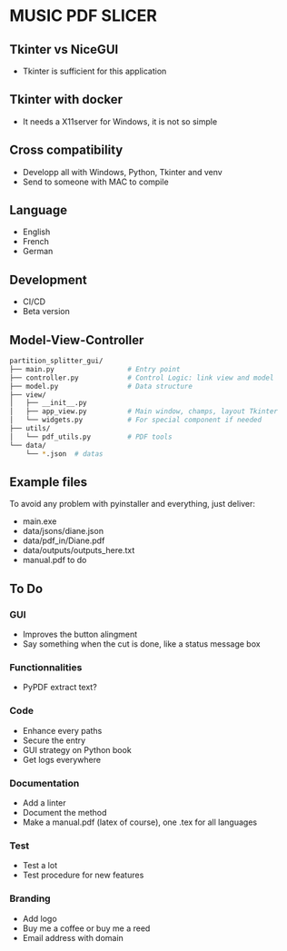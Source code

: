 # MUSIC PDF SLICER
## Tkinter vs NiceGUI
- Tkinter is sufficient for this application

## Tkinter with docker
- It needs a X11server for Windows, it is not so simple

## Cross compatibility
- Developp all with Windows, Python, Tkinter and venv
- Send to someone with MAC to compile

## Language
- English
- French
- German

## Development
- CI/CD
- Beta version

## Model-View-Controller
```bash
partition_splitter_gui/
├── main.py                  # Entry point
├── controller.py            # Control Logic: link view and model
├── model.py                 # Data structure
├── view/
│   ├── __init__.py
│   ├── app_view.py          # Main window, champs, layout Tkinter
│   └── widgets.py           # For special component if needed
├── utils/
│   └── pdf_utils.py         # PDF tools
└── data/
    └── *.json  # datas
```

## Example files
To avoid any problem with pyinstaller and everything, just deliver:
- main.exe
- data/jsons/diane.json
- data/pdf_in/Diane.pdf
- data/outputs/outputs_here.txt
- manual.pdf to do


## To Do

### GUI
- Improves the button alingment
- Say something when the cut is done, like a status message box
### Functionnalities
- PyPDF extract text?
### Code
- Enhance every paths
- Secure the entry
- GUI strategy on Python book
- Get logs everywhere
### Documentation
- Add a linter
- Document the method
- Make a manual.pdf (latex of course), one .tex for all languages
### Test
- Test a lot
- Test procedure for new features
### Branding
- Add logo
- Buy me a coffee or buy me a reed
- Email address with domain
